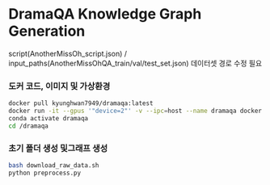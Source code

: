 # DramaQA Knowledge Graph Generation


script(AnotherMissOh_script.json) / input_paths(AnotherMissOhQA_train/val/test_set.json) 데이터셋 경로 수정 필요


### 도커 코드, 이미지 및 가상환경
```bash
docker pull kyunghwan7949/dramaqa:latest
docker run -it --gpus '"device=2"' -v --ipc=host --name dramaqa docker.io/kyunghwan7949/dramaqa:latest /bin/bash
conda activate dramaqa
cd /dramaqa
```

### 초기 폴더 생성 및그래프 생성  
```bash
bash download_raw_data.sh
python preprocess.py
```
